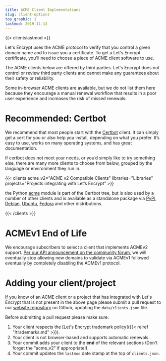 ```yaml
---
title: ACME Client Implementations
slug: client-options
top_graphic: 1
lastmod: 2019-11-13
---
```


{{< clientslastmod >}}

Let's Encrypt uses the ACME protocol to verify that you control a given domain
name and to issue you a certificate. To get a Let's Encrypt certificate, you'll
need to choose a piece of ACME client software to use.

The ACME clients below are offered by third parties. Let's Encrypt does not control or review
third party clients and cannot make any guarantees about their safety or reliability.

Some in-browser ACME clients are available, but we do not list them here because
they encourage a manual renewal workflow that results in a poor user experience
and increases the risk of missed renewals.

# Recommended: Certbot

We recommend that most people start with the [Certbot](https://certbot.eff.org/) client. It can simply get a cert for you or also help you install, depending on what you prefer. It’s easy to use, works on many operating systems, and has great documentation.

If certbot does not meet your needs, or you’d simply like to try something else, there are many more clients to choose from below, grouped by the language or environment they run in.

{{< clients acme_v2="ACME v2 Compatible Clients" libraries="Libraries" projects="Projects integrating with Let’s Encrypt" >}}

the Python [acme](https://github.com/certbot/certbot/tree/master/acme) module is part of the Certbot tree, but is also used by a number of other clients and is available as a standalone package via [PyPI](https://pypi.python.org/pypi/acme), [Debian](https://packages.debian.org/search?keywords=python-acme), [Ubuntu](https://launchpad.net/ubuntu/+source/python-acme), [Fedora](https://bodhi.fedoraproject.org/updates/?packages=python-acme) and other distributions.

{{< /clients >}}

# ACMEv1 End of Life

We encourage subscribers to select a client that implements ACMEv2 support. [Per our API announcement on the community forum](https://community.letsencrypt.org/t/end-of-life-plan-for-acmev1), we will eventually stop allowing new domains to validate via ACMEv1 followed eventually by completely disabling the ACMEv1 protocol.

# Adding your client/project

If you know of an ACME client or a project that has integrated with Let's Encrypt that is not present in the above page please submit a pull request to our [website repository](https://github.com/letsencrypt/website/) on Github, updating the `data/clients.json` file.

Before submitting a pull request please make sure:

1. Your client respects the [Let's Encrypt trademark policy]({{< relref "/trademarks.md" >}}).
1. Your client is not browser-based and supports automatic renewals.
1. Your commit adds your client to the **end** of the relevant sections (Don't forget the "acme_v2" if appropriate!).
1. Your commit updates the `lastmod` date stamp at the top of `clients.json`.
